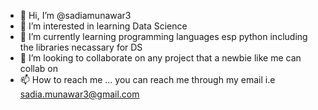 - 👋 Hi, I’m @sadiamunawar3
- 👀 I’m interested in learning Data Science
- 🌱 I’m currently learning programming languages esp python including the libraries necassary for DS 
- 💞️ I’m looking to collaborate on any project that a newbie like me can collab on
- 📫 How to reach me ... you can reach me through my email i.e sadia.munawar3@gmail.com

<!---
sadiamunawar3/sadiamunawar3 is a ✨ special ✨ repository because its `README.md` (this file) appears on your GitHub profile.
You can click the Preview link to take a look at your changes.
--->
